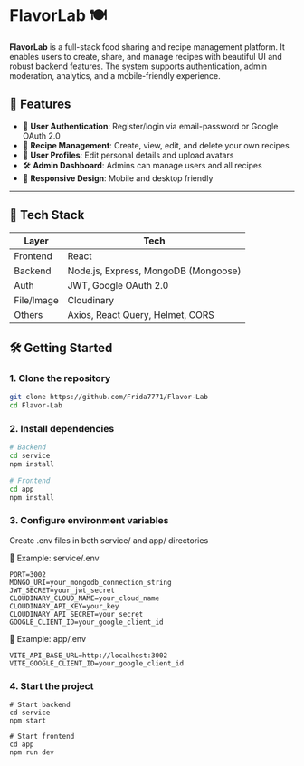 # FlavorLab 🍽️

**FlavorLab** is a full-stack food sharing and recipe management platform. It enables users to create, share, and manage recipes with beautiful UI and robust backend features. The system supports authentication, admin moderation, analytics, and a mobile-friendly experience.

## 🚀 Features

- 🔐 **User Authentication**: Register/login via email-password or Google OAuth 2.0
- 🍳 **Recipe Management**: Create, view, edit, and delete your own recipes
- 🙍 **User Profiles**: Edit personal details and upload avatars
- 🛠️ **Admin Dashboard**: Admins can manage users and all recipes
- 📱 **Responsive Design**: Mobile and desktop friendly

---

## 🧰 Tech Stack

| Layer     | Tech                                       |
|-----------|--------------------------------------------|
| Frontend  | React
| Backend   | Node.js, Express, MongoDB (Mongoose)       |
| Auth      | JWT, Google OAuth 2.0                      |
| File/Image| Cloudinary                        |
| Others    | Axios, React Query, Helmet, CORS           |


## 🛠️ Getting Started

### 1. Clone the repository

```bash
git clone https://github.com/Frida7771/Flavor-Lab
cd Flavor-Lab
```
### 2. Install dependencies
```bash
# Backend
cd service
npm install

# Frontend
cd app
npm install
```
### 3. Configure environment variables
Create .env files in both service/ and app/ directories

📍 Example: service/.env

```
PORT=3002
MONGO_URI=your_mongodb_connection_string
JWT_SECRET=your_jwt_secret
CLOUDINARY_CLOUD_NAME=your_cloud_name
CLOUDINARY_API_KEY=your_key
CLOUDINARY_API_SECRET=your_secret
GOOGLE_CLIENT_ID=your_google_client_id
```

📍 Example: app/.env

```
VITE_API_BASE_URL=http://localhost:3002
VITE_GOOGLE_CLIENT_ID=your_google_client_id
```
### 4. Start the project

```
# Start backend
cd service
npm start

# Start frontend
cd app
npm run dev
```






